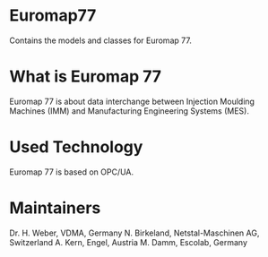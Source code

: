 # Euromap77
Contains the models and classes for Euromap 77.

# What is Euromap 77
Euromap 77 is about data interchange between Injection Moulding Machines (IMM) and Manufacturing Engineering Systems (MES).

# Used Technology
Euromap 77 is based on OPC/UA.

# Maintainers
Dr. H. Weber, VDMA, Germany
N. Birkeland, Netstal-Maschinen AG, Switzerland
A. Kern, Engel, Austria
M. Damm, Escolab, Germany


